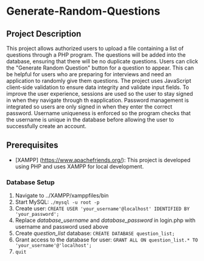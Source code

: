 # Generate-Random-Questions
## Project Description
This project allows authorized users to upload a file containing a list of questions through a PHP program. The questions will be added into the database, ensuring that there will be no duplicate questions. Users can click the "Generate Random Question" button for a question to appear. This can be helpful for users who are preparing for interviews and need an application to randomly give them questions. The project uses JavaScript client-side validation to ensure data integrity and validate input fields. To improve the user experience, sessions are used so the user to stay signed in when they navigate through th eapplication. Password management is integrated so users are only signed in when they enter the correct password. Username uniqueness is enforced so the program checks that the username is unique in the database before allowing the user to successfully create an account.
## Prerequisites
- [XAMPP] (https://www.apachefriends.org/): This project is developed using PHP and uses XAMPP for local development.
### Database Setup
1. Navigate to ../XAMPP/xamppfiles/bin
2. Start MySQL: `./mysql -u root -p`
3. Create user: `CREATE USER 'your_username'@localhost' IDENTIFIED BY 'your_password';`
4. Replace _database_username_ and _database_password_ in login.php with username and password used above
5. Create _question_list_ database: `CREATE DATABASE question_list;`
6. Grant access to the database for user: `GRANT ALL ON question_list.* TO 'your_username'@'localhost';`
7. `quit`




